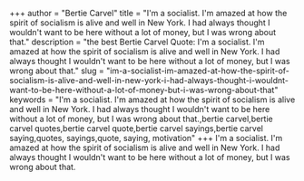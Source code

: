 +++
author = "Bertie Carvel"
title = "I'm a socialist. I'm amazed at how the spirit of socialism is alive and well in New York. I had always thought I wouldn't want to be here without a lot of money, but I was wrong about that."
description = "the best Bertie Carvel Quote: I'm a socialist. I'm amazed at how the spirit of socialism is alive and well in New York. I had always thought I wouldn't want to be here without a lot of money, but I was wrong about that."
slug = "im-a-socialist-im-amazed-at-how-the-spirit-of-socialism-is-alive-and-well-in-new-york-i-had-always-thought-i-wouldnt-want-to-be-here-without-a-lot-of-money-but-i-was-wrong-about-that"
keywords = "I'm a socialist. I'm amazed at how the spirit of socialism is alive and well in New York. I had always thought I wouldn't want to be here without a lot of money, but I was wrong about that.,bertie carvel,bertie carvel quotes,bertie carvel quote,bertie carvel sayings,bertie carvel saying,quotes, sayings,quote, saying, motivation"
+++
I'm a socialist. I'm amazed at how the spirit of socialism is alive and well in New York. I had always thought I wouldn't want to be here without a lot of money, but I was wrong about that.
